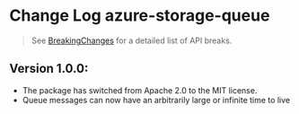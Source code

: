 # Change Log azure-storage-queue

> See [BreakingChanges](BreakingChanges.md) for a detailed list of API breaks.

## Version 1.0.0:

- The package has switched from Apache 2.0 to the MIT license.
- Queue messages can now have an arbitrarily large or infinite time to live
